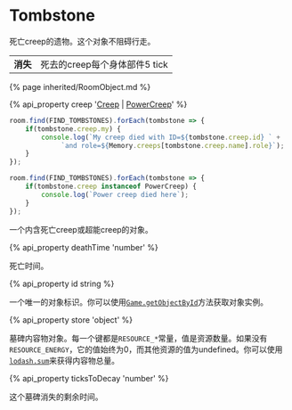 # Tombstone

<img src="img/tombstone.gif" alt="" align="right" />

死亡creep的遗物。这个对象不阻碍行走。

<table class="table gameplay-info">
    <tbody>
    <tr>
        <td><strong>消失</strong></td>
        <td>死去的creep每个身体部件5 tick</td>
    </tr>
    </tbody>
</table>

{% page inherited/RoomObject.md %}

{% api_property creep '<a href="#Creep">Creep</a> | <a href="#PowerCreep">PowerCreep</a>' %}

```javascript
room.find(FIND_TOMBSTONES).forEach(tombstone => {
    if(tombstone.creep.my) {
        console.log(`My creep died with ID=${tombstone.creep.id} ` +
             `and role=${Memory.creeps[tombstone.creep.name].role}`);   
    }    
});
```
```javascript
room.find(FIND_TOMBSTONES).forEach(tombstone => {
    if(tombstone.creep instanceof PowerCreep) {
        console.log(`Power creep died here`);   
    }    
});
````

一个内含死亡creep或超能creep的对象。

{% api_property deathTime 'number' %}

死亡时间。

{% api_property id string %}

一个唯一的对象标识。你可以使用<a href="#Game.getObjectById"><code>Game.getObjectById</code></a>方法获取对象实例。


{% api_property store 'object' %}

墓碑内容物对象。每一个键都是<code>RESOURCE_*</code>常量，值是资源数量。如果没有<code>RESOURCE_ENERGY</code>，它的值始终为0，而其他资源的值为undefined。你可以使用<a href="https://github.com/lodash/lodash/blob/3.10.1/doc/README.md#_sumcollection-iteratee-thisarg"><code>lodash.sum</code></a>来获得内容物总量。


{% api_property ticksToDecay 'number' %}

这个墓碑消失的剩余时间。



